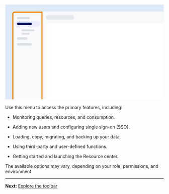 ![""](Images/yfz1720902842214.png)

Use this menu to access the primary features, including:

-   Monitoring queries, resources, and consumption.


-   Adding new users and configuring single sign-on (SSO).


-   Loading, copy, migrating, and backing up your data.


-   Using third-party and user-defined functions.


-   Getting started and launching the Resource center.


The available options may vary, depending on your role, permissions, and environment.

---

**Next:** [Explore the toolbar](njy1721168384549.md)

